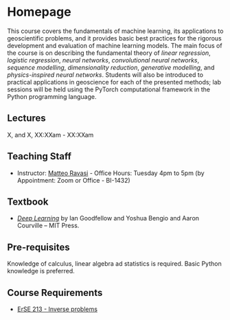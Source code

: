 # Homepage

This course covers the fundamentals of machine learning, its applications to geoscientific problems, and
it provides basic best practices for the rigorous development and evaluation of machine learning models.
The main focus of the course is on describing the fundamental theory of *linear regression*, *logistic regression*,
*neural networks*, *convolutional neural networks*, *sequence modelling*, *dimensionality reduction*, 
*generative modelling*, and *physics-inspired neural networks*. Students will also be introduced to 
practical applications in geoscience for each of the presented methods; lab sessions will be held using the PyTorch
computational framework in the Python programming language.

## Lectures

X, and X, XX:XXam - XX:XXam

## Teaching Staff

- Instructor: [Matteo Ravasi](https://mrava87.github.io) - Office Hours: Tuesday 4pm to 5pm (by Appointment: Zoom or Office - BI-1432)

## Textbook

- [*Deep Learning*](https://www.deeplearningbook.org) by Ian Goodfellow and Yoshua Bengio and Aaron Courville – MIT Press.

## Pre-requisites

Knowledge of calculus, linear algebra ad statistics is required. Basic Python knowledge is preferred.

## Course Requirements

- [ErSE 213 - Inverse problems](https://courses.kaust.edu.sa/StudentCourses/GetPdf?fileName=2017-Spring-ErSE_213-00008206.pdf&isExternal=False)